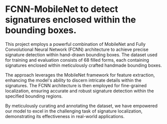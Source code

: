 # FCNN-MobileNet to detect signatures enclosed within the bounding boxes.

This project employs a powerful combination of MobileNet and Fully Convolutional Neural Network (FCNN) architecture to achieve precise signature detection within hand-drawn bounding boxes. The dataset used for training and evaluation consists of 68 filled forms, each containing signatures enclosed within meticulously crafted handmade bounding boxes.

The approach leverages the MobileNet framework for feature extraction, enhancing the model's ability to discern intricate details within the signatures. The FCNN architecture is then employed for fine-grained localization, ensuring accurate and robust signature detection within the specified bounding regions.

By meticulously curating and annotating the dataset, we have empowered our model to excel in the challenging task of signature localization, demonstrating its effectiveness in real-world applications.
